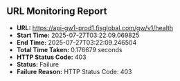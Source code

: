 ## URL Monitoring Report

- **URL:** https://api-gw1-prod1.fisglobal.com/gw/v1/health
- **Start Time:** 2025-07-27T03:22:09.069825
- **End Time:** 2025-07-27T03:22:09.246504
- **Total Time Taken:** 0.176679 seconds
- **HTTP Status Code:** 403
- **Status:** Failure
- **Failure Reason:** HTTP Status Code: 403
